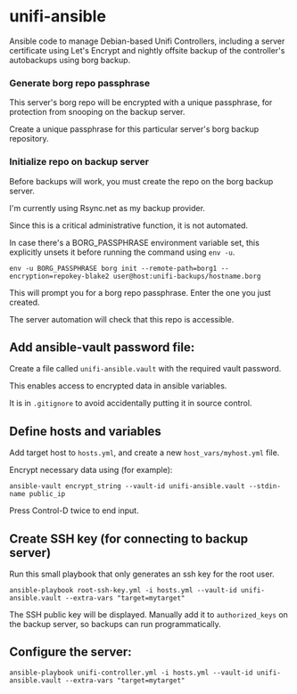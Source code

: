 # unifi-ansible

Ansible code to manage Debian-based Unifi Controllers,
including a server certificate using Let's Encrypt and
nightly offsite backup of the controller's autobackups
using borg backup.

### Generate borg repo passphrase
This server's borg repo will be encrypted with a unique passphrase, for protection from snooping on the backup server.

Create a unique passphrase for this particular server's borg backup repository.

### Initialize repo on backup server
Before backups will work, you must create the repo on the borg backup server.

I'm currently using Rsync.net as my backup provider.

Since this is a critical administrative function, it is not automated.

In case there's a BORG_PASSPHRASE environment variable set,
this explicitly unsets it before running the command using `env -u`.
```
env -u BORG_PASSPHRASE borg init --remote-path=borg1 --encryption=repokey-blake2 user@host:unifi-backups/hostname.borg
```

This will prompt you for a borg repo passphrase.  Enter the one you just created.

The server automation will check that this repo is accessible.

## Add ansible-vault password file:
Create a file called `unifi-ansible.vault` with the required vault password.

This enables access to encrypted data in ansible variables.

It is in `.gitignore` to avoid accidentally putting it in source control.

## Define hosts and variables
Add target host to `hosts.yml`, and create a new `host_vars/myhost.yml` file.

Encrypt necessary data using (for example):
```
ansible-vault encrypt_string --vault-id unifi-ansible.vault --stdin-name public_ip
```

Press Control-D twice to end input.

## Create SSH key (for connecting to backup server)

Run this small playbook that only generates an ssh key for the root user.

```
ansible-playbook root-ssh-key.yml -i hosts.yml --vault-id unifi-ansible.vault --extra-vars "target=mytarget"
```

The SSH public key will be displayed.  Manually add it to `authorized_keys` on
the backup server, so backups can run programmatically.

## Configure the server:
 ```
ansible-playbook unifi-controller.yml -i hosts.yml --vault-id unifi-ansible.vault --extra-vars "target=mytarget"
```
